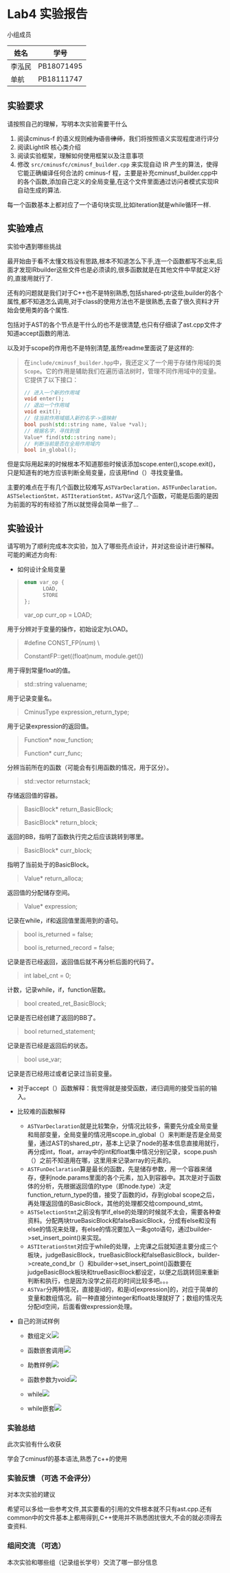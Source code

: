 # Lab4 实验报告

小组成员  

| 姓名   | 学号       |
| ------ | ---------- |
| 李泓民 | PB18071495 |
| 单航   | PB18111747 |

## 实验要求

请按照自己的理解，写明本次实验需要干什么

1. 阅读cminus-f 的语义规则<del>成为语言律师</del>，我们将按照语义实现程度进行评分
2. 阅读LightIR 核心类介绍
3. 阅读实验框架，理解如何使用框架以及注意事项
4. 修改 `src/cminusfc/cminusf_builder.cpp` 来实现自动 IR 产生的算法，使得它能正确编译任何合法的 cminus-f 程，主要是补充cminusf_builder.cpp中的各个函数,添加自己定义的全局变量,在这个文件里面通过访问者模式实现IR自动生成的算法.

每一个函数基本上都对应了一个语句块实现,比如iteration就是while循环一样.

## 实验难点

实验中遇到哪些挑战

最开始由于看不太懂文档没有思路,根本不知道怎么下手,连一个函数都写不出来,后面才发现IRbuilder这些文件也是必须读的,很多函数就是在其他文件中早就定义好的,直接用就行了.

还有的问题就是我们对于C++也不是特别熟悉,包括shared-ptr这些,builder的各个属性,都不知道怎么调用,对于class的使用方法也不是很熟悉,去查了很久资料才开始会使用类的各个属性.

包括对于AST的各个节点是干什么的也不是很清楚,也只有仔细读了ast.cpp文件才知道accept函数的用法.

以及对于scope的作用也不是特别清楚,虽然readme里面说了是这样的:

> 在`include/cminusf_builder.hpp`中，我还定义了一个用于存储作用域的类`Scope`。它的作用是辅助我们在遍历语法树时，管理不同作用域中的变量。它提供了以下接口：
>
> ```cpp
> // 进入一个新的作用域
> void enter();
> // 退出一个作用域
> void exit();
> // 往当前作用域插入新的名字->值映射
> bool push(std::string name, Value *val);
> // 根据名字，寻找到值
> Value* find(std::string name);
> // 判断当前是否在全局作用域内
> bool in_global();
> ```
>
> 

但是实际用起来的时候根本不知道那些时候该添加scope.enter(),scope.exit()，只是知道有的地方应该判断全局变量，应该用find（）寻找变量值。

主要的难点在于有几个函数比较难写,`ASTVarDeclaration，ASTFunDeclaration，ASTSelectionStmt，ASTIterationStmt，ASTVar`这几个函数，可能是后面的是因为前面的写的有经验了所以就觉得会简单一些了...



## 实验设计

请写明为了顺利完成本次实验，加入了哪些亮点设计，并对这些设计进行解释。
可能的阐述方向有:

- 如何设计全局变量

> ```c++
> enum var_op {
>       LOAD,
>       STORE
> };
> ```
>
> var_op curr_op = LOAD;

用于分辨对于变量的操作，初始设定为LOAD。

> \#define CONST_FP(*num*) \
>
>   ConstantFP::get((float)num, module.get())

用于得到常量float的值。

> std::string valuename;

用于记录变量名。

> CminusType expression_return_type;

用于记录expression的返回值。

> Function* now_function;
>
> Function* curr_func;

分辨当前所在的函数（可能会有引用函数的情况，用于区分）。

> std::vector<CminusType> returnstack;

存储返回值的容器。

> BasicBlock* return_BasicBlock;
>
> BasicBlock* return_block;

返回的BB，指明了函数执行完之后应该跳转到哪里。

> BasicBlock* curr_block;

指明了当前处于的BasicBlock。

> Value* return_alloca;

返回值的分配储存空间。

> Value* expression;

记录在while，if和返回值里面用到的语句。

> bool is_returned = false;
>
> bool is_returned_record = false;

记录是否已经返回，返回值后就不再分析后面的代码了。

> int label_cnt = 0;

计数，记录while，if，function层数。

> bool created_ret_BasicBlock;

记录是否已经创建了返回的BB了。

> bool returned_statement;

记录是否已经是返回后的状态。

> bool use_var;

记录是否已经用过或者记录过当前变量。

- 对于accept（）函数解释：我觉得就是接受函数，递归调用的接受当前的输入。

- 比较难的函数解释
  - `ASTVarDeclaration`就是比较繁杂，分情况比较多，需要先分成全局变量和局部变量，全局变量的情况用scope.in_global（）来判断是否是全局变量，通过AST的shared_ptr，基本上记录了node的基本信息直接用就行，再分成int，float，array中的int和float集中情况分别记录，scope.push（）之前不知道用在哪，这里用来记录array的元素的。
  - `ASTFunDeclaration`算是最长的函数，先是储存参数，用一个容器来储存，便利node.params里面的各个元素，加入到容器中。其次是对于函数体的分析，先根据返回值的type（即node.type）决定function_return_type的值，接受了函数的id，存到global scope之后，再处理返回值的BasicBlock，其他的处理都交给compound_stmt。
  - `ASTSelectionStmt`之前没有学if_else的处理的时候就不太会，需要各种查资料。分配两块trueBasicBlock和falseBasicBlock，分成有else和没有else的情况来处理，有else的情况要加入一条goto语句，通过builder->set_insert_point()来实现。
  - `ASTIterationStmt`对应于while的处理，上完课之后就知道主要分成三个板块，judgeBasicBlock，trueBasicBlock和falseBasicBlock，builder->create_cond_br（）和builder->set_insert_point()函数要在judgeBasicBlock板块和trueBasicBlock都设定，以便之后跳转回来重新判断和执行，也是因为没学之前花的时间比较多吧。。。
  - `ASTVar`分两种情况，直接是id的，和是id[expression]的，对应于简单的变量和数组情况。前一种直接分integer和float处理就好了；数组的情况先分配id空间，后面看做expression处理。
  
- 自己的测试样例

  - 数组定义![](figs/array.png)

  - 函数嵌套调用![](figs/function_call.png)

  - 助教样例![](figs/TA_case.png)

  - 函数参数为void![](figs/void_array.png)

  - while![](figs/while.png)

  - while嵌套![](figs/while_qiantao.png)

    


### 实验总结

此次实验有什么收获

学会了cminusf的基本语法,熟悉了c++的使用

### 实验反馈 （可选 不会评分）

对本次实验的建议

希望可以多给一些参考文件,其实要看的引用的文件根本就不只有ast.cpp.还有common中的文件基本上都用得到,C++使用并不熟悉困扰很大,不会的就必须得去查资料.

### 组间交流 （可选）

本次实验和哪些组（记录组长学号）交流了哪一部分信息

